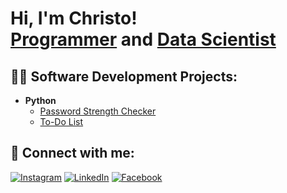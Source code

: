 <h1>Hi, I'm Christo! <br/><a href="https://github.com/CHRISTOK01">Programmer</a> and <a href="https://github.com/CHRISTOK01">Data Scientist</a></h1>

<h2>👨‍💻 Software Development Projects:</h2>

- <b>Python</b>
  - [Password Strength Checker](https://github.com/CHRISTOK01/password-strength-checker)
  - [To-Do List](https://github.com/CHRISTOK01/To-Do-List)


<h2> 🤳 Connect with me:</h2>

[![Instagram](https://img.shields.io/badge/instagram-%23E4405F.svg?style=for-the-badge&logo=instagram&logoColor=white)](https://www.instagram.com/christokachappilly)
[![LinkedIn](https://img.shields.io/badge/linkedin-%230077B5.svg?style=for-the-badge&logo=linkedin&logoColor=white)](https://www.linkedin.com/in/christokachappilly/)
[![Facebook](https://img.shields.io/badge/facebook-%231877F2.svg?style=for-the-badge&logo=facebook&logoColor=white)](https://www.facebook.com/profile.php?id=100078732037369)
